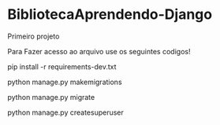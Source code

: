 # BibliotecaAprendendo-Django
Primeiro projeto



Para Fazer acesso ao arquivo use os seguintes codigos!





pip install -r requirements-dev.txt 

python manage.py makemigrations

python manage.py migrate

python manage.py createsuperuser
